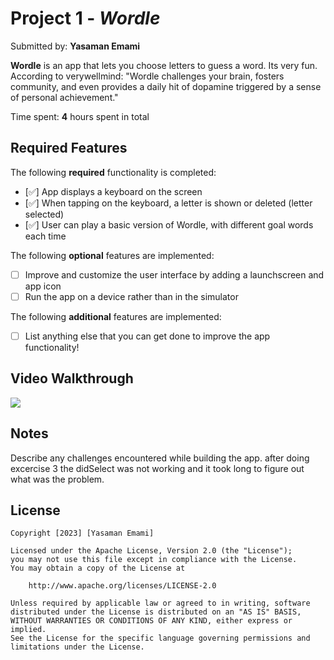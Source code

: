 # Project 1 - *Wordle*

Submitted by: **Yasaman Emami**

**Wordle** is an app that lets you choose letters to guess a word. Its very fun.
According to verywellmind: "Wordle challenges your brain, fosters community, and even provides a daily hit of dopamine triggered by a sense of personal achievement."

Time spent: **4** hours spent in total

## Required Features

The following **required** functionality is completed:

- [:white_check_mark:] App displays a keyboard on the screen
- [:white_check_mark:] When tapping on the keyboard, a letter is shown or deleted (letter selected)
- [:white_check_mark:] User can play a basic version of Wordle, with different goal words each time

The following **optional** features are implemented:

- [ ] Improve and customize the user interface by adding a launchscreen and app icon
- [ ] Run the app on a device rather than in the simulator

The following **additional** features are implemented:

- [ ] List anything else that you can get done to improve the app functionality!

## Video Walkthrough

<img src="http://g.recordit.co/Toic1fx2KX.gif"/>


## Notes

Describe any challenges encountered while building the app.
after doing excercise 3 the didSelect was not working and it took long to figure out what was the problem.

## License

    Copyright [2023] [Yasaman Emami]

    Licensed under the Apache License, Version 2.0 (the "License");
    you may not use this file except in compliance with the License.
    You may obtain a copy of the License at

        http://www.apache.org/licenses/LICENSE-2.0

    Unless required by applicable law or agreed to in writing, software
    distributed under the License is distributed on an "AS IS" BASIS,
    WITHOUT WARRANTIES OR CONDITIONS OF ANY KIND, either express or implied.
    See the License for the specific language governing permissions and
    limitations under the License.
